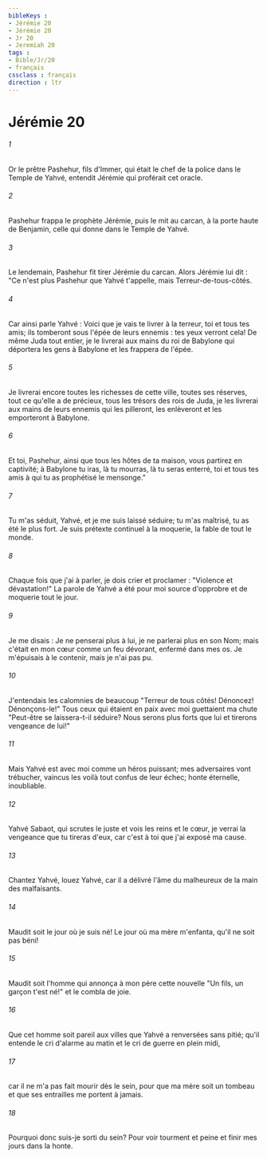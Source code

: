 ```yaml
---
bibleKeys : 
- Jérémie 20
- Jérémie 20
- Jr 20
- Jeremiah 20
tags : 
- Bible/Jr/20
- français
cssclass : français
direction : ltr
---
```


# Jérémie 20

###### 1
Or le prêtre Pashehur, fils d'Immer, qui était le chef de la police dans le Temple de Yahvé, entendit Jérémie qui proférait cet oracle.
###### 2
Pashehur frappa le prophète Jérémie, puis le mit au carcan, à la porte haute de Benjamin, celle qui donne dans le Temple de Yahvé.
###### 3
Le lendemain, Pashehur fit tirer Jérémie du carcan. Alors Jérémie lui dit : "Ce n'est plus Pashehur que Yahvé t'appelle, mais Terreur-de-tous-côtés.
###### 4
Car ainsi parle Yahvé : Voici que je vais te livrer à la terreur, toi et tous tes amis; ils tomberont sous l'épée de leurs ennemis : tes yeux verront cela! De même Juda tout entier, je le livrerai aux mains du roi de Babylone qui déportera les gens à Babylone et les frappera de l'épée.
###### 5
Je livrerai encore toutes les richesses de cette ville, toutes ses réserves, tout ce qu'elle a de précieux, tous les trésors des rois de Juda, je les livrerai aux mains de leurs ennemis qui les pilleront, les enlèveront et les emporteront à Babylone.
###### 6
Et toi, Pashehur, ainsi que tous les hôtes de ta maison, vous partirez en captivité; à Babylone tu iras, là tu mourras, là tu seras enterré, toi et tous tes amis à qui tu as prophétisé le mensonge."
###### 7
Tu m'as séduit, Yahvé, et je me suis laissé séduire; tu m'as maîtrisé, tu as été le plus fort. Je suis prétexte continuel à la moquerie, la fable de tout le monde.
###### 8
Chaque fois que j'ai à parler, je dois crier et proclamer : "Violence et dévastation!" La parole de Yahvé a été pour moi source d'opprobre et de moquerie tout le jour.
###### 9
Je me disais : Je ne penserai plus à lui, je ne parlerai plus en son Nom; mais c'était en mon cœur comme un feu dévorant, enfermé dans mes os. Je m'épuisais à le contenir, mais je n'ai pas pu.
###### 10
J'entendais les calomnies de beaucoup "Terreur de tous côtés! Dénoncez! Dénonçons-le!" Tous ceux qui étaient en paix avec moi guettaient ma chute "Peut-être se laissera-t-il séduire? Nous serons plus forts que lui et tirerons vengeance de lui!"
###### 11
Mais Yahvé est avec moi comme un héros puissant; mes adversaires vont trébucher, vaincus les voilà tout confus de leur échec; honte éternelle, inoubliable.
###### 12
Yahvé Sabaot, qui scrutes le juste et vois les reins et le cœur, je verrai la vengeance que tu tireras d'eux, car c'est à toi que j'ai exposé ma cause.
###### 13
Chantez Yahvé, louez Yahvé, car il a délivré l'âme du malheureux de la main des malfaisants.
###### 14
Maudit soit le jour où je suis né! Le jour où ma mère m'enfanta, qu'il ne soit pas béni!
###### 15
Maudit soit l'homme qui annonça à mon père cette nouvelle "Un fils, un garçon t'est né!" et le combla de joie.
###### 16
Que cet homme soit pareil aux villes que Yahvé a renversées sans pitié; qu'il entende le cri d'alarme au matin et le cri de guerre en plein midi,
###### 17
car il ne m'a pas fait mourir dès le sein, pour que ma mère soit un tombeau et que ses entrailles me portent à jamais.
###### 18
Pourquoi donc suis-je sorti du sein? Pour voir tourment et peine et finir mes jours dans la honte.
